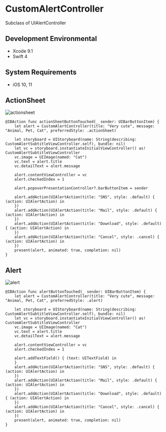 # CustomAlertController

Subclass of UIAlertController

## Development Environmental
+ Xcode 9.1
+ Swift 4

## System Requirements
+ iOS 10, 11

## ActionSheet

![actionsheet](https://user-images.githubusercontent.com/30063975/37509256-f96753f4-2939-11e8-818b-10e71dcfe680.jpg)

    @IBAction func actionSheetButtonTouched(_ sender: UIBarButtonItem) {
        let alert = CustomAlertController(title: "Very cute", message: "Animal, Pet, Cat", preferredStyle: .actionSheet)
        
        let storyboard = UIStoryboard(name: String(describing: CustomAlertSubtitleViewController.self), bundle: nil)
        let vc = storyboard.instantiateInitialViewController() as! CustomAlertSubtitleViewController
        vc.image = UIImage(named: "Cat")
        vc.text = alert.title
        vc.detailText = alert.message
        
        alert.contentViewController = vc
        alert.checkedIndex = 1
        
        alert.popoverPresentationController?.barButtonItem = sender
        
        alert.addAction(UIAlertAction(title: "SNS", style: .default) { (action: UIAlertAction) in
        })
        alert.addAction(UIAlertAction(title: "Mail", style: .default) { (action: UIAlertAction) in
        })
        alert.addAction(UIAlertAction(title: "Download", style: .default) { (action: UIAlertAction) in
        })
        alert.addAction(UIAlertAction(title: "Cancel", style: .cancel) { (action: UIAlertAction) in
        })
        present(alert, animated: true, completion: nil)
    }

## Alert

![alert](https://user-images.githubusercontent.com/30063975/37509257-f997f130-2939-11e8-839e-6cd88f8afb2a.jpg)

    @IBAction func alertButtonTouched(_ sender: UIBarButtonItem) {
        let alert = CustomAlertController(title: "Very cute", message: "Animal, Pet, Cat", preferredStyle: .alert)
        
        let storyboard = UIStoryboard(name: String(describing: CustomAlertSubtitleViewController.self), bundle: nil)
        let vc = storyboard.instantiateInitialViewController() as! CustomAlertSubtitleViewController
        vc.image = UIImage(named: "Cat")
        vc.text = alert.title
        vc.detailText = alert.message
        
        alert.contentViewController = vc
        alert.checkedIndex = 1
        
        alert.addTextField() { (text: UITextField) in
        }
        alert.addAction(UIAlertAction(title: "SNS", style: .default) { (action: UIAlertAction) in
        })
        alert.addAction(UIAlertAction(title: "Mail", style: .default) { (action: UIAlertAction) in
        })
        alert.addAction(UIAlertAction(title: "Download", style: .default) { (action: UIAlertAction) in
        })
        alert.addAction(UIAlertAction(title: "Cancel", style: .cancel) { (action: UIAlertAction) in
        })
        present(alert, animated: true, completion: nil)
    }
